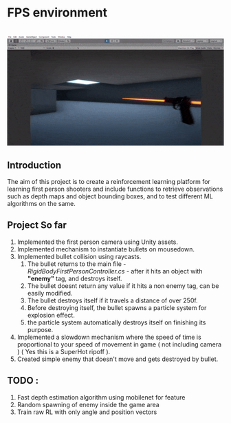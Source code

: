 # FPS environment
<img> <img src="https://github.com/Manjunatha-b/FirstPersonShooterAI/blob/master/WorkingGif.gif" width="700"></img>
## Introduction

The aim of this project is to create a reinforcement learning platform for learning first person shooters and include functions to retrieve observations such as depth maps and object bounding boxes, and to test different ML algorithms on the same.

## Project So far

1. Implemented the first person camera using Unity assets.
1. Implemented mechanism to instantiate bullets on mousedown.
1. Implemented bullet collision using raycasts.
    1. The bullet returns to the main file - *RigidBodyFirstPersonController.cs* - after it hits an object with <b>"enemy"</b> tag, and destroys itself.
    1. The bullet doesnt return any value if it hits a non enemy tag, can be easily modified.
    1. The bullet destroys itself if it travels a distance of over 250f.
    1. Before destroying itself, the bullet spawns a particle system for explosion effect.
    1. the particle system automatically destroys itself on finishing its purpose.
1. Implemented a slowdown mechanism where the speed of time is proportional to your speed of movement in game ( not including camera ) ( Yes this is a SuperHot ripoff ).
1. Created simple enemy that doesn't move and gets destroyed by bullet.


## TODO :

1. Fast depth estimation algorithm using mobilenet for feature
1. Random spawning of enemy inside the game area
1. Train raw RL with only angle and position vectors
